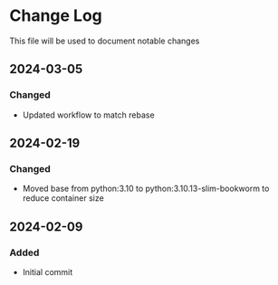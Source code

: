 # Change Log
<!-- markdownlint-disable MD024 -->
<!-- markdownlint-disable MD033 -->
This file will be used to document notable changes

## 2024-03-05

### Changed

- Updated workflow to match rebase

## 2024-02-19

### Changed

- Moved base from python:3.10 to python:3.10.13-slim-bookworm to reduce container size

## 2024-02-09

### Added

- Initial commit



